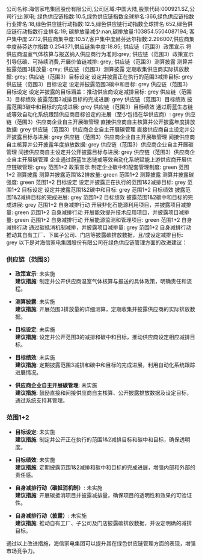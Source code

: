 公司名称:海信家电集团股份有限公司,公司区域:中国大陆,股票代码:000921.SZ,公司行业:家电;        绿色供应链指数:10.5,绿色供应链指数全球排名:366,绿色供应链指数行业排名:18,绿色供应链行动指数:12.5,绿色供应链行动指数全球排名:652,绿色供应链行动指数行业排名:19;        碳排放量减少:nan,碳排放量:103854.5504087194;        客户集中度:27.12,供应商集中度:10.57,客户集中度赫芬达尔指数:2.296007,供应商集中度赫芬达尔指数:0.254371,供应链集中度:18.85;        供应链（范围3）政策宣示 将供应商温室气体核算与报送纳入供应商行为准则:grey;        供应链（范围3）政策宣示 引导低碳、可持续消费,开展价值链减排: grey;        供应链（范围3）测算披露 测算并披露范围3排放量: grey;        供应链（范围3）测算披露 定期收集供应商实际排放数据: grey;        供应链（范围3）目标设定 设定并披露正在执行的范围3减排目标: grey        供应链（范围3）目标设定 设定并披露范围3碳中和目标: grey        供应链（范围3）目标设定 设定并披露的目标涵盖：推动供应商设定减排目标: grey        供应链（范围3）目标绩效 披露范围3减排目标的完成进展: grey        供应链（范围3）目标绩效 披露范围3碳中和目标的完成进展: grey        供应链（范围3）目标绩效 通过蔚蓝生态链或等效自动化系统跟踪供应商目标设定的进展（至少包括在华供应商）: grey        供应链（范围3）供应商企业自主开展碳管理 直接供应商自主核算并公开披露年度排放数据: grey        供应链（范围3）供应商企业自主开展碳管理 直接供应商自主设定并公开披露目标与进展: grey        供应链（范围3）供应商企业自主开展碳管理 间接供应商自主核算并公开披露年度排放数据: grey        供应链（范围3）供应商企业自主开展碳管理 间接供应商自主设定并公开披露目标与进展: grey        供应链（范围3）供应商企业自主开展碳管理 企业通过蔚蓝生态链或等效自动化系统赋能上游供应商开展供应链碳管理: grey        范围1+2 政策宣示 制定企业碳中和配套管理制度: green        范围1+2 测算披露 测算并披露范围1&2排放量: green        范围1+2 测算披露 测算并披露碳强度: green        范围1+2 目标设定 设定并披露正在执行的范围1&2减排目标: grey        范围1+2 目标设定 设定并披露范围1&2碳中和目标: grey        范围1+2 目标绩效 披露范围1&2减排目标的完成进展: grey        范围1+2 目标绩效 披露范围1&2碳中和目标的完成进展: grey        范围1+2 自身减排行动 开展非化石能源利用项目，并披露项目减排量: green        范围1+2 自身减排行动 开展能效提升技术应用项目，并披露项目减排量: green        范围1+2 自身减排行动 开展能源监测和管理项目: green        范围1+2 自身减排行动 通过碳抵消机制减排，并披露项目减排量: grey        范围1+2 自身减排行动 推动其自有工厂、下属子公司、门店等披露碳排放数据，且/或设定减排目标: grey
以下是对海信家电集团股份有限公司在绿色供应链管理方面的改进建议：

### 供应链（范围3）

- **政策宣示**: 未实施  
  **建议措施**: 制定并公开供应商温室气体核算与报送的具体政策，明确责任和流程。

- **测算披露**: 未实施  
  **建议措施**: 开展范围3排放量的详细测算，定期收集并披露供应商的实际排放数据。

- **目标设定**: 未实施  
  **建议措施**: 设定并公开范围3的减排和碳中和目标，推动供应商设定相应减排目标。

- **目标绩效**: 未实施  
  **建议措施**: 定期披露范围3减排和碳中和目标的完成进展，利用自动化系统跟踪进展情况。

- **供应商企业自主开展碳管理**: 未实施  
  **建议措施**: 鼓励直接和间接供应商自主核算、公开披露排放数据及设定目标，通过系统支持其管理。

### 范围1+2

- **目标设定**: 未实施  
  **建议措施**: 制定并公开正在执行的范围1&2减排目标和碳中和目标，确保透明度。

- **目标绩效**: 未实施  
  **建议措施**: 定期披露范围1&2减排和碳中和目标的完成进展，增强内部和外部的责任感。

- **自身减排行动（碳抵消机制）**: 未实施  
  **建议措施**: 开展碳抵消项目并披露减排量，确保项目的透明性和效果的可验证性。

- **自身减排行动（披露）**: 未实施  
  **建议措施**: 推动自有工厂、子公司及门店披露碳排放数据，并设定明确的减排目标。

通过以上改进措施，海信家电集团可以提升其在绿色供应链管理方面的表现，增强市场竞争力。